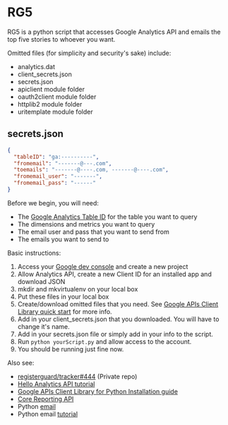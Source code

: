 # RG5

RG5 is a python script that accesses Google Analytics API and emails the top five stories to whoever you want.

Omitted files (for simplicity and security's sake) include:

* analytics.dat
* client_secrets.json
* secrets.json
* apiclient module folder
* oauth2client module folder
* httplib2 module folder
* uritemplate module folder

## secrets.json

```json
{
  "tableID": "ga:----------",
  "fromemail": "-------@---.com",
  "toemails": "-------@----.com, -------@----.com",
  "fromemail_user": "-------",
  "fromemail_pass": "------"
}

```


Before we begin, you will need:

* The [Google Analytics Table ID](https://developers.google.com/analytics/devguides/reporting/core/v3/index#user_reports) for the table you want to query
* The dimensions and metrics you want to query
* The email user and pass that you want to send from
* The emails you want to send to

Basic instructions:

1. Access your [Google dev console](https://console.developers.google.com) and create a new project
1. Allow Analytics API, create a new Client ID for an installed app and download JSON
1. mkdir and mkvirtualenv on your local box
1. Put these files in your local box 
1. Create/download omitted files that you need. See [Google APIs Client Library quick start]() for more info.
1. Add in your client_secrets.json that you downloaded. You will have to change it's name.
1. Add in your secrets.json file or simply add in your info to the script. 
1. Run `python yourScript.py` and allow access to the account.
1. You should be running just fine now.

Also see:

* [registerguard/tracker#444](https://github.com/registerguard/tracker/issues/444) (Private repo)
* [Hello Analytics API tutorial](https://developers.google.com/analytics/solutions/articles/hello-analytics-api)
* [Google APIs Client Library for Python Installation guide](https://developers.google.com/api-client-library/python/start/installation)
* [Core Reporting API](https://developers.google.com/analytics/devguides/reporting/core/v3/coreDevguide)
* Python [email](https://docs.python.org/2/library/email-examples.html)
* Python email [tutorial](http://www.pythonforbeginners.com/code-snippets-source-code/using-python-to-send-email)
